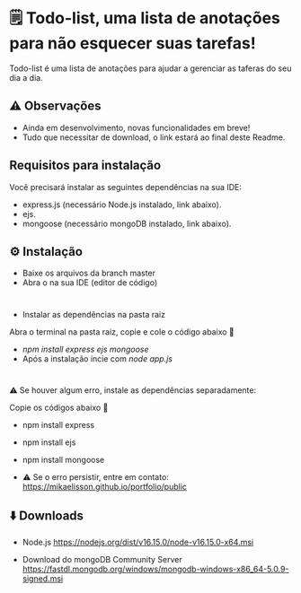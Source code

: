 # 🗒️ Todo-list, uma lista de anotações para não esquecer suas tarefas!

Todo-list é uma lista de anotações para ajudar a gerenciar as taferas do seu dia a dia.


## ⚠️ Observações

- Ainda em desenvolvimento, novas funcionalidades em breve!
- Tudo que necessitar de download, o link estará ao final deste Readme.


## Requisitos para instalação

Você precisará instalar as seguintes dependências na sua IDE: 
- express.js (necessário Node.js instalado, link abaixo).
- ejs.
- mongoose (necessário mongoDB instalado, link abaixo).


## ⚙️ Instalação

- Baixe os arquivos da branch master
- Abra o na sua IDE (editor de código)
#
- Instalar as dependências na pasta raiz

Abra o terminal na pasta raiz, copie e cole o código abaixo 🔽
- *npm install express ejs mongoose*
- Após a instalação incie com *node app.js*
#

⚠️ Se houver algum erro, instale as dependências separadamente:

Copie os códigos abaixo 🔽

- npm install express 
- npm install ejs 
- npm install mongoose

- ⚠️ Se o erro persistir, entre em contato: https://mikaelisson.github.io/portfolio/public


##
## ⬇️ Downloads

- Node.js 
https://nodejs.org/dist/v16.15.0/node-v16.15.0-x64.msi

- Download do mongoDB Community Server
https://fastdl.mongodb.org/windows/mongodb-windows-x86_64-5.0.9-signed.msi

